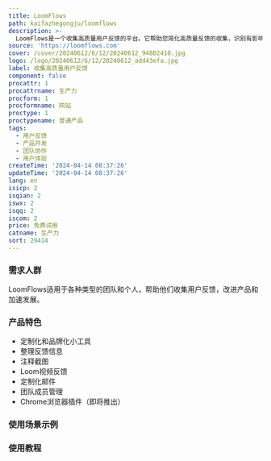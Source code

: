 ```yaml
---
title: LoomFlows
path: kaifazhegongju/loomflows
description: >-
  LoomFlows是一个收集高质量用户反馈的平台。它帮助您简化高质量反馈的收集，识别有影响力的机会，并通过构建合适的功能来加速发展。LoomFlows提供收集用户反馈的渠道、反馈分析、注释截图、Loom视频反馈等功能。它适用于个人和团队，有不同的定价计划供选择。
source: 'https://loomflows.com'
cover: /cover/20240612/6/12/20240612_94802410.jpg
logo: /logo/20240612/6/12/20240612_add43efa.jpg
label: 收集高质量用户反馈
component: false
procattr: 1
procattrname: 生产力
procform: 1
procformname: 网站
proctype: 1
proctypename: 普通产品
tags:
  - 用户反馈
  - 产品开发
  - 团队协作
  - 用户体验
createTime: '2024-04-14 08:37:26'
updateTime: '2024-04-14 08:37:26'
lang: en
isicp: 2
isqian: 2
iswx: 2
isqq: 2
iscom: 2
price: 免费试用
catname: 生产力
sort: 29414
---
```




### 需求人群
LoomFlows适用于各种类型的团队和个人，帮助他们收集用户反馈，改进产品和加速发展。

### 产品特色
- 定制化和品牌化小工具
- 整理反馈信息
- 注释截图
- Loom视频反馈
- 定制化邮件
- 团队成员管理
- Chrome浏览器插件（即将推出）

### 使用场景示例


### 使用教程


  
